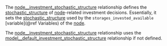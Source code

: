 The [node\_\_investment\_stochastic\_structure](@ref) relationship defines the [stochastic\_structure](@ref)
of [node](@ref)-related investment decisions.
Essentially, it sets the [stochastic\_structure](@ref) used by the `storages_invested_available` [variable](@ref Variables)
of the [node](@ref).

The [node\_\_investment\_stochastic\_structure](@ref) relationship uses the
[model\_\_default\_investment\_stochastic\_structure](@ref) relationship if not defined.